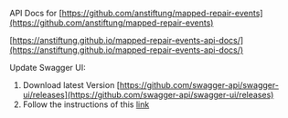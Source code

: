 API Docs for [https://github.com/anstiftung/mapped-repair-events](https://github.com/anstiftung/mapped-repair-events)

[https://anstiftung.github.io/mapped-repair-events-api-docs/](https://anstiftung.github.io/mapped-repair-events-api-docs/)

Update Swagger UI:
1) Download latest Version [https://github.com/swagger-api/swagger-ui/releases](https://github.com/swagger-api/swagger-ui/releases)
2) Follow the instructions of this [link](https://github.com/peter-evans/swagger-github-pages)